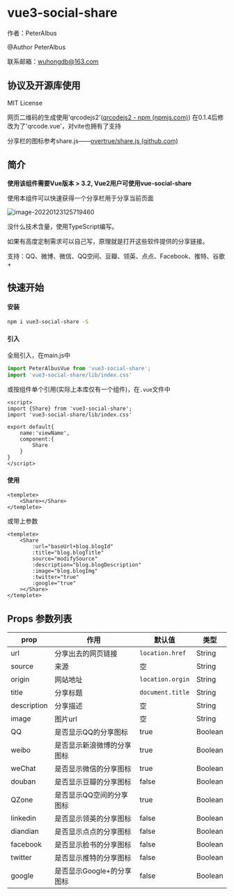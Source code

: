 # vue3-social-share

作者：PeterAlbus

@Author PeterAlbus

联系邮箱：wuhongdb@163.com

## 协议及开源库使用

MIT License

网页二维码的生成使用'qrcodejs2'([qrcodejs2 - npm (npmjs.com)](https://www.npmjs.com/package/qrcodejs2))
在0.1.4后修改为了'qrcode.vue'，对vite也拥有了支持

分享栏的图标参考share.js——[overtrue/share.js (github.com)](https://github.com/overtrue/share.js)

## 简介

**使用该组件需要Vue版本 > 3.2, Vue2用户可使用vue-social-share**

使用本组件可以快速获得一个分享栏用于分享当前页面

![image-20220123125719460](https://file.peteralbus.com/assets/blog/imgs/blogimg/image-20220123125719460.png)

没什么技术含量，使用TypeScript编写。

如果有高度定制需求可以自己写，原理就是打开这些软件提供的分享链接。

支持：QQ、微博、微信、QQ空间、豆瓣、领英、点点、Facebook、推特、谷歌+

## 快速开始

#### 安装

```bash
npm i vue3-social-share -S
```

#### 引入

全局引入，在main.js中

```js
import PeterAlbusVue from 'vue3-social-share';
import 'vue3-social-share/lib/index.css'
```

或按组件单个引用(实际上本库仅有一个组件)，在`.vue`文件中

```vue
<script>
import {Share} from 'vue3-social-share';
import 'vue3-social-share/lib/index.css'
    
export default{
    name:'viewName',
    component:{
        Share
    }
}
</script>
```

#### 使用

```vue
<templete>
    <Share></Share>
</templete>
```

或带上参数

```vue
<templete>
    <Share
		:url="baseUrl+blog.blogId"
		:title="blog.blogTitle"
		source="modifySource"
		:description="blog.blogDescription"
		:image="blog.blogImg"
		:twitter="true"
		:google="true"
	></Share>
</templete>
```

## Props 参数列表

| prop        | 作用                       | 默认值           | 类型    |
| ----------- | -------------------------- | ---------------- | ------- |
| url         | 分享出去的网页链接         | `location.href`  | String  |
| source      | 来源                       | 空               | String  |
| origin      | 网站地址                   | `location.orgin` | String  |
| title       | 分享标题                   | `document.title` | String  |
| description | 分享描述                   | 空               | String  |
| image       | 图片url                    | 空               | String  |
| QQ          | 是否显示QQ的分享图标       | true             | Boolean |
| weibo       | 是否显示新浪微博的分享图标 | true             | Boolean |
| weChat      | 是否显示微信的分享图标     | true             | Boolean |
| douban      | 是否显示豆瓣的分享图标     | false            | Boolean |
| QZone       | 是否显示QQ空间的分享图标   | true             | Boolean |
| linkedin    | 是否显示领英的分享图标     | false            | Boolean |
| diandian    | 是否显示点点的分享图标     | false            | Boolean |
| facebook    | 是否显示脸书的分享图标     | false            | Boolean |
| twitter     | 是否显示推特的分享图标     | false            | Boolean |
| google      | 是否显示Google+的分享图标  | false            | Boolean |

